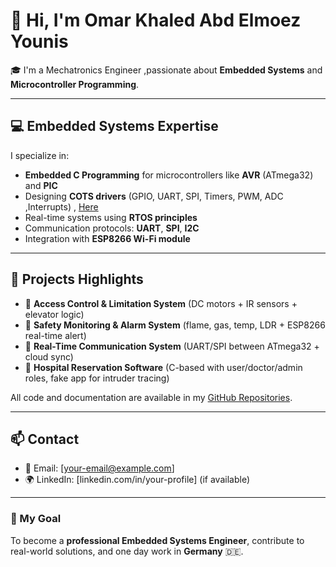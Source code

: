 # 👋 Hi, I'm Omar Khaled Abd Elmoez Younis

🎓 I'm a Mechatronics Engineer ,passionate about **Embedded Systems** and **Microcontroller Programming**.

---

## 💻 Embedded Systems Expertise

I specialize in:

- **Embedded C Programming** for microcontrollers like **AVR** (ATmega32) and **PIC**
- Designing **COTS drivers** (GPIO, UART, SPI, Timers, PWM, ADC ,Interrupts) , [Here](https://github.com/OmarKhaled-00/AVR_COTS/tree/main/MCAL)
- Real-time systems using **RTOS principles**
- Communication protocols: **UART**, **SPI**, **I2C**
- Integration with **ESP8266 Wi-Fi module**

---

## 📁 Projects Highlights

- 🔐 **Access Control & Limitation System** (DC motors + IR sensors + elevator logic)
- 🚨 **Safety Monitoring & Alarm System** (flame, gas, temp, LDR + ESP8266 real-time alert)
- 📡 **Real-Time Communication System** (UART/SPI between ATmega32 + cloud sync)
- 🏥 **Hospital Reservation Software** (C-based with user/doctor/admin roles, fake app for intruder tracing)

All code and documentation are available in my [GitHub Repositories](https://github.com/OmarKhaledYounis?tab=repositories).

---

## 📫 Contact

- 📧 Email: [your-email@example.com]
- 🌍 LinkedIn: [linkedin.com/in/your-profile] (if available)

---

### 🚀 My Goal

To become a **professional Embedded Systems Engineer**, contribute to real-world solutions, and one day work in **Germany** 🇩🇪.

